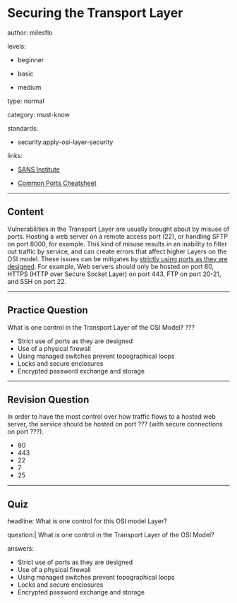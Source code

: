 # Securing the Transport Layer
author: milesflo

levels:

  - beginner

  - basic

  - medium

type: normal

category: must-know

standards:

  - security.apply-osi-layer-security

links:

  - [SANS Institute](https://www.sans.org/reading-room/whitepapers/protocols/applying-osi-layer-network-model-information-security-1309)

  - [Common Ports Cheatsheet](http://packetlife.net/media/library/23/common_ports.pdf)

---
## Content

Vulnerabilities in the Transport Layer are usually brought about by misuse of ports. Hosting a web server on a remote access port (22), or handling SFTP on port 8000, for example. This kind of misuse results in an inability to filter out traffic by service, and can create errors that affect higher Layers on the OSI model. These issues can be mitigates by [strictly using ports as they are designed](http://packetlife.net/media/library/23/common_ports.pdf). For example, Web servers should only be hosted on port 80, HTTPS (HTTP over Secure Socket Layer) on port 443, FTP on port 20-21, and SSH on port 22.

---
## Practice Question

What is one control in the Transport Layer of the OSI Model?
???

* Strict use of ports as they are designed
* Use of a physical firewall
* Using managed switches prevent topographical loops
* Locks and secure enclosures
* Encrypted password exchange and storage

---
## Revision Question

In order to have the most control over how traffic flows to a hosted web server, the service should be hosted on port ??? (with secure connections on port ???).

* 80
* 443
* 22
* 7
* 25

---
## Quiz

headline: What is one control for this OSI model Layer?

question:| What is one control in the Transport Layer of the OSI Model?

answers:

- Strict use of ports as they are designed
- Use of a physical firewall
- Using managed switches prevent topographical loops
- Locks and secure enclosures
- Encrypted password exchange and storage
